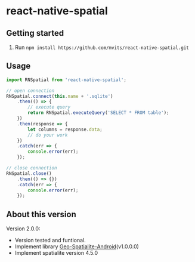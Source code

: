 
# react-native-spatial


## Getting started

1. Run `npm install https://github.com/mvits/react-native-spatial.git`


## Usage
```javascript
import RNSpatial from 'react-native-spatial';

// open connection
RNSpatial.connect(this.name + '.sqlite')
    .then(() => {
		// execute query
        return RNSpatial.executeQuery('SELECT * FROM table');
	})
	.then(response => {
		let columns = response.data;
		// do your work
	})
	.catch(err => {
		console.error(err);
	});

// close connection
RNSpatial.close()
	.then(() => {})
	.catch(err => {
		console.error(err);
	});
```
## About this version

Version 2.0.0:

* Version tested and funtional.
* Implement library [Geo-Spatialite-Android](https://github.com/mvits/Geo-Spatialite-Android/tree/1.0.0.0)(v1.0.0.0)
* Implement spatialite version 4.5.0
